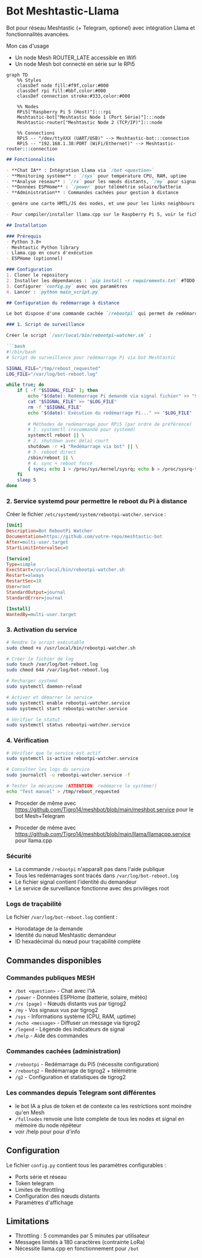 # Bot Meshtastic-Llama

Bot pour réseau Meshtastic (+ Telegram, optionel)  avec intégration Llama et fonctionnalités avancées.

Mon cas d'usage
- Un node Mesh ROUTER_LATE accessible en Wifi
- Un node Mesh bot connecté en série sur le RPi5

```mermaid
graph TD
    %% Styles
    classDef node fill:#f9f,color:#000
    classDef rpi fill:#bbf,color:#000
    classDef connection stroke:#333,color:#000

    %% Nodes
    RPi5["Raspberry Pi 5 (Host)"]:::rpi
    Meshtastic-bot["Meshtastic Node 1 (Port Série)"]:::node
    Meshtastic-router["Meshtastic Node 2 (TCP/IP)"]:::node

    %% Connections
    RPi5 -- "/dev/ttyXXX (UART/USB)" --> Meshtastic-bot:::connection
    RPi5 -- "192.168.1.38:PORT (WiFi/Ethernet)" --> Meshtastic-router:::connection
```

```markdown
## Fonctionnalités

- **Chat IA** : Intégration Llama via `/bot <question>`
- **Monitoring système** : `/sys` pour température CPU, RAM, uptime
- **Analyse réseau** : `/rx` pour les nœuds distants, `/my` pour signaux personnels
- **Données ESPHome** : `/power` pour télémétrie solaire/batterie
- **Administration** : Commandes cachées pour gestion à distance

- genère une carte HMTL/JS des nodes, et une pour les links neighbours (dossier /map, autonome du bot)

- Pour compiler/installer llama.cpp sur le Raspberry Pi 5, voir le fichier https://github.com/Tigro14/meshbot/blob/main/llama/READMELLAMA.md

## Installation

### Prérequis
- Python 3.8+
- Meshtastic Python library
- Llama.cpp en cours d'exécution
- ESPHome (optionnel)

### Configuration
1. Cloner le repository
2. Installer les dépendances : `pip install -r requirements.txt` #TODO
3. Configurer `config.py` avec vos paramètres
4. Lancer : `python main_script.py`

## Configuration du redémarrage à distance

Le bot dispose d'une commande cachée `/rebootpi` qui permet de redémarrer le Pi5 à distance. Pour des raisons de sécurité, cette fonctionnalité utilise un système de fichier signal.

### 1. Script de surveillance

Créer le script `/usr/local/bin/rebootpi-watcher.sh` :

```bash
#!/bin/bash
# Script de surveillance pour redémarrage Pi via bot Meshtastic

SIGNAL_FILE="/tmp/reboot_requested"
LOG_FILE="/var/log/bot-reboot.log"

while true; do
    if [ -f "$SIGNAL_FILE" ]; then
        echo "$(date): Redémarrage Pi demandé via signal fichier" >> "$LOG_FILE"
        cat "$SIGNAL_FILE" >> "$LOG_FILE"
        rm -f "$SIGNAL_FILE"
        echo "$(date): Exécution du redémarrage Pi..." >> "$LOG_FILE"
        
        # Méthodes de redémarrage pour RPi5 (par ordre de préférence)
        # 1. systemctl (recommandé pour systemd)
        systemctl reboot || \
        # 2. shutdown avec délai court
        shutdown -r +1 "Redémarrage via bot" || \
        # 3. reboot direct
        /sbin/reboot || \
        # 4. sync + reboot forcé
        { sync; echo 1 > /proc/sys/kernel/sysrq; echo b > /proc/sysrq-trigger; }
    fi
    sleep 5
done
```

### 2. Service systemd pour permettre le reboot du Pi à distance

Créer le fichier `/etc/systemd/system/rebootpi-watcher.service` :

```ini
[Unit]
Description=Bot RebootPi Watcher
Documentation=https://github.com/votre-repo/meshtastic-bot
After=multi-user.target
StartLimitIntervalSec=0

[Service]
Type=simple
ExecStart=/usr/local/bin/rebootpi-watcher.sh
Restart=always
RestartSec=10
User=root
StandardOutput=journal
StandardError=journal

[Install]
WantedBy=multi-user.target
```

### 3. Activation du service

```bash
# Rendre le script exécutable
sudo chmod +x /usr/local/bin/rebootpi-watcher.sh

# Créer le fichier de log
sudo touch /var/log/bot-reboot.log
sudo chmod 644 /var/log/bot-reboot.log

# Recharger systemd
sudo systemctl daemon-reload

# Activer et démarrer le service
sudo systemctl enable rebootpi-watcher.service
sudo systemctl start rebootpi-watcher.service

# Vérifier le statut
sudo systemctl status rebootpi-watcher.service
```

### 4. Vérification

```bash
# Vérifier que le service est actif
sudo systemctl is-active rebootpi-watcher.service

# Consulter les logs du service
sudo journalctl -u rebootpi-watcher.service -f

# Tester le mécanisme (ATTENTION: redémarre le système!)
echo "Test manuel" > /tmp/reboot_requested
```

- Proceder de même avec https://github.com/Tigro14/meshbot/blob/main/meshbot.service pour le bot Mesh+Telegram

- Proceder de même avec https://github.com/Tigro14/meshbot/blob/main/llama/llamacpp.service pour llama.cpp

### Sécurité

- La commande `/rebootpi` n'apparaît pas dans l'aide publique
- Tous les redémarrages sont tracés dans `/var/log/bot-reboot.log`
- Le fichier signal contient l'identité du demandeur
- Le service de surveillance fonctionne avec des privilèges root

### Logs de traçabilité

Le fichier `/var/log/bot-reboot.log` contient :
- Horodatage de la demande
- Identité du nœud Meshtastic demandeur
- ID hexadécimal du nœud pour traçabilité complète

## Commandes disponibles

### Commandes publiques MESH
- `/bot <question>` - Chat avec l'IA
- `/power` - Données ESPHome (batterie, solaire, météo)
- `/rx [page]` - Nœuds distants vus par tigrog2
- `/my` - Vos signaux vus par tigrog2
- `/sys` - Informations système (CPU, RAM, uptime)
- `/echo <message>` - Diffuser un message via tigrog2
- `/legend` - Légende des indicateurs de signal
- `/help` - Aide des commandes

### Commandes cachées (administration)
- `/rebootpi` - Redémarrage du Pi5 (nécessite configuration)
- `/rebootg2` - Redémarrage de tigrog2 + télémétrie
- `/g2` - Configuration et statistiques de tigrog2

### Les commandes depuis Telegram sont différentes
- le bot IA a plus de token et de contexte ca les restrictions sont moindre qu'en Mesh
- `/fullnodes` renvoie une liste complete de tous les nodes et signal en mémoire du node répéteur
- voir /help pour pour d'info

## Configuration

Le fichier `config.py` contient tous les paramètres configurables :
- Ports série et réseau
- Token telegram 
- Limites de throttling
- Configuration des nœuds distants
- Paramètres d'affichage

## Limitations

- Throttling : 5 commandes par 5 minutes par utilisateur
- Messages limités à 180 caractères (contrainte LoRa)
- Nécessite llama.cpp en fonctionnement pour `/bot`
